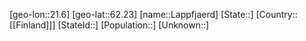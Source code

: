 ﻿---
location: [62.23,21.6]
type: City
tags:
- geo/City


SpocWebEntityId: 31850
isDeleted: false
confidential: public

---
[geo-lon::21.6]
[geo-lat::62.23]
[name::Lappfjaerd]
[State::]
[Country::[[Finland]]]
[StateId::]
[Population::]
[Unknown::]

